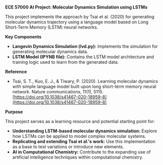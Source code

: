 **ECE 57000 AI Project: Molecular Dynamics Simulation using LSTMs**

This project implements the approach by Tsai et al. (2020) for generating molecular dynamics trajectory using a language model based on Long Short-Term Memory (LSTM) neural networks.

**Key Components**

* **Langevin Dynamics Simulation (lvd.py):**  Implements the simulation for generating molecular dynamics data.
* **LSTM Model (IPYNB file):** Contains the LSTM model architecture and training logic used to learn from the generated data.

**Reference**

* Tsai, S. T., Kuo, E. J., & Tiwary, P. (2020). Learning molecular dynamics with simple language model built upon long short-term memory neural network. Nature communications, 11(1), 5115.  [https://doi.org/10.1038/s41467-020-18959-8](https://doi.org/10.1038/s41467-020-18959-8) 

**Purpose**

This project serves as a learning resource and potential starting point for:

* **Understanding LSTM-based molecular dynamics simulation:** Explore how LSTMs can be applied to model complex molecular systems.
* **Replicating and extending Tsai et al.'s work:** Use this implementation as a base to test variations or introduce new elements.
* **AI in Computational Chemistry:** Contribute to the expanding use of  artificial intelligence techniques within  computational chemistry.
